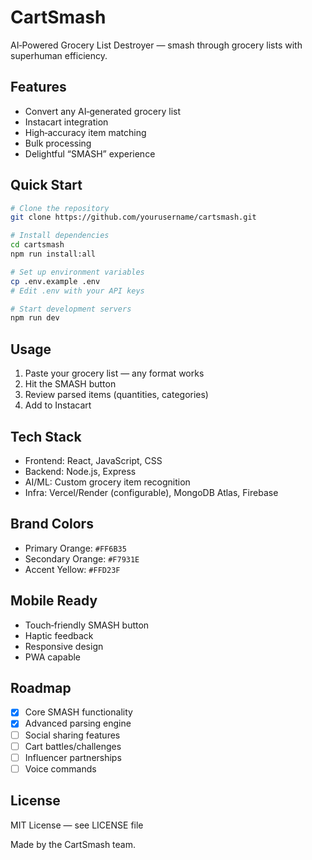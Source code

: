 # CartSmash

AI‑Powered Grocery List Destroyer — smash through grocery lists with superhuman efficiency.

## Features
- Convert any AI‑generated grocery list
- Instacart integration
- High‑accuracy item matching
- Bulk processing
- Delightful “SMASH” experience

## Quick Start

```bash
# Clone the repository
git clone https://github.com/yourusername/cartsmash.git

# Install dependencies
cd cartsmash
npm run install:all

# Set up environment variables
cp .env.example .env
# Edit .env with your API keys

# Start development servers
npm run dev
```

## Usage
1. Paste your grocery list — any format works
2. Hit the SMASH button
3. Review parsed items (quantities, categories)
4. Add to Instacart

## Tech Stack
- Frontend: React, JavaScript, CSS
- Backend: Node.js, Express
- AI/ML: Custom grocery item recognition
- Infra: Vercel/Render (configurable), MongoDB Atlas, Firebase

## Brand Colors
- Primary Orange: `#FF6B35`
- Secondary Orange: `#F7931E`
- Accent Yellow: `#FFD23F`

## Mobile Ready
- Touch‑friendly SMASH button
- Haptic feedback
- Responsive design
- PWA capable

## Roadmap
- [x] Core SMASH functionality
- [x] Advanced parsing engine
- [ ] Social sharing features
- [ ] Cart battles/challenges
- [ ] Influencer partnerships
- [ ] Voice commands

## License
MIT License — see LICENSE file

Made by the CartSmash team.

